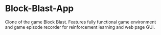 # Block-Blast-App
Clone of the game Block Blast. Features fully functional game environment and game episode recorder for reinforcement learning and web page GUI.

